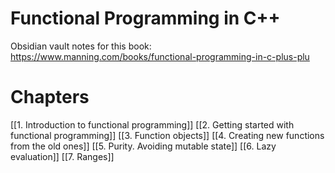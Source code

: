 # Functional Programming in C++


Obsidian vault notes for this book:
https://www.manning.com/books/functional-programming-in-c-plus-plu

# Chapters
[[1. Introduction to functional programming]]
[[2. Getting started with functional programming]]
[[3. Function objects]]
[[4. Creating new functions from the old ones]]
[[5. Purity. Avoiding mutable state]]
[[6. Lazy evaluation]]
[[7. Ranges]]


